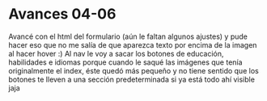 # Avances 04-06
Avancé con el html del formulario (aún le faltan algunos ajustes) y pude hacer eso que no me salía de que aparezca texto por encima de la imagen al hacer hover :)
Al nav le voy a sacar los botones de educación, habilidades e idiomas porque cuando le saqué las imágenes que tenía originalmente el index, éste quedó más pequeño y no tiene sentido que los botones te lleven a una sección predeterminada si ya está todo ahí visible jaja
